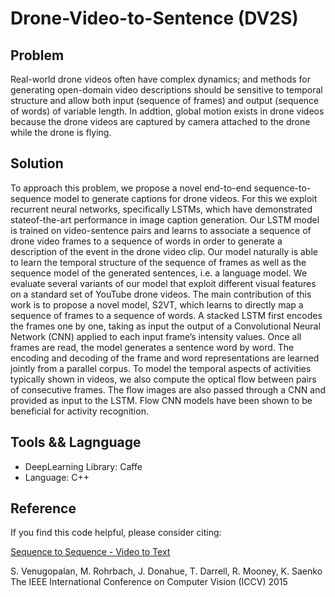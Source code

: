 # Drone-Video-to-Sentence (DV2S)

## Problem
Real-world drone videos often have complex dynamics; and methods for generating open-domain video descriptions should be sensitive to temporal structure and allow both input (sequence of frames) and output (sequence of words) of variable length. In addtion, global motion exists in drone videos because the drone videos are captured by camera attached to the drone while the drone is flying.

## Solution
To approach this problem, we propose a novel end-to-end sequence-to-sequence model to generate captions for drone videos. For this we exploit recurrent neural networks, specifically LSTMs, which have demonstrated stateof-the-art performance in image caption generation. Our LSTM model is trained on video-sentence pairs and learns to associate a sequence of drone video frames to a sequence of words in order to generate a description of the event in the drone video clip. Our model naturally is able to learn the temporal structure of the sequence of frames as well as the sequence model of the generated sentences, i.e. a language model. We evaluate several variants of our model that exploit different visual features on a standard set of YouTube drone videos. The main contribution of this work is to propose a novel model, S2VT, which learns to directly map a sequence of frames to a sequence of words. A stacked LSTM first encodes the frames one by one, taking as input the output of a Convolutional Neural Network (CNN) applied to each input frame’s intensity values. Once all frames are read, the model generates a sentence word by word. The encoding and decoding of the frame and word representations are learned jointly from a parallel corpus. To model the temporal aspects of activities typically shown in videos, we also compute the optical flow between pairs of consecutive frames. The flow images are also passed through a CNN and provided as input to the LSTM. Flow CNN models have been shown to be beneficial for activity recognition.

## Tools && Lagnguage
- DeepLearning Library: Caffe
- Language: C++


## Reference
If you find this code helpful, please consider citing:

[Sequence to Sequence - Video to Text](https://vsubhashini.github.io/s2vt.html)

S. Venugopalan, M. Rohrbach, J. Donahue, T. Darrell, R. Mooney, K. Saenko
The IEEE International Conference on Computer Vision (ICCV) 2015
